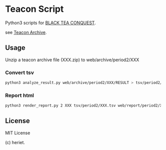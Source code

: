 Teacon Script
=======

Python3 scripts for [BLACK TEA CONQUEST](http://teacon.kitunebi.com/).

see [Teacon Archive](http://heriet.info/kitunebi/teacon/archive/).

## Usage

Unzip a teacon archive file (XXX.zip) to web/archive/period2/XXX

### Convert tsv

```sh
python3 analyze_result.py web/archive/period2/XXX/RESULT > tsv/period2/XXX.tsv
```

### Report html

```sh
python3 render_report.py 2 XXX tsv/period2/XXX.tsv web/report/period2/XXX.html
```

## License

MIT License

(c) heriet.